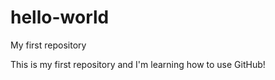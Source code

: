 hello-world
===========

My first repository

This is my first repository and I'm learning how to use GitHub!
